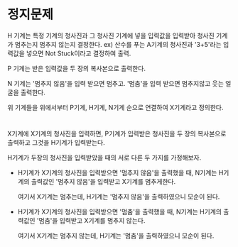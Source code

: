 # 정지문제

H 기계는 특정 기계의 청사진과 그 청사진 기계에 넣을 입력값을 입력받아 청사진 기계가 멈추는지 멈추지 않는지 결정한다.
  ex) 산수를 푸는 A기계의 청사진과 '3+5'라는 입력값을 넣으면 Not Stuck이라고 결정하여 출력.

P 기계는 받은 입력값을 두 장의 복사본으로 출력한다.

N 기계는 '멈추지 않음'을 입력 받으면 멈추고. '멈춤'을 입력 받으면 멈추지않고 웃는 얼굴을 출력한다.

위 기계들을 위에서부터 P기계, H기계, N기계 순으로 연결하여 X기계라고 정의한다.
#

X기계에 X기계의 청사진을 입력하면, P기계가 입력받은 청사진을 두 장의 복사본으로 출력하고 그것을 H기계가 입력받는다.

H기계가 두장의 청사진을 입력받았을 때의 서로 다른 두 가지를 가정해보자.

- H기계가 X기계의 청사진을 입력받으면 '멈추지 않음'을 출력했을 때,
  N기계는 H기계의 출력값인 '멈추지 않음'을 입력받고 X기계를 멈추게한다.
  
  여기서 X기계는 멈추는데, H기계는 '멈추지 않음'을 출력하였으니 모순이 된다.
  

- H기계가 X기계의 청사진을 입력받으면 '멈춤'을 출력했을 때,
  N기계는 H기계의 출력값인 '멈춤'을 입력받고 X기계를 멈추지 않는다.
  
  여기서 X기계는 멈추지 않는데, H기계는 '멈춤'을 출력하였으니 모순이 된다.
